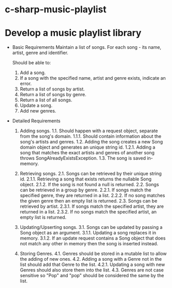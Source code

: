 # c-sharp-music-playlist

# Develop a music playlist library

- Basic Requirements
	Maintain a list of songs. For each song - its name, artist, genre and identifier.

	Should be able to:
	1. Add a song. 
	2. If a song with the specified name, artist and genre exists, indicate an error.
	3. Return a list of songs by artist.
	4. Return a list of songs by genre.
	5. Return a list of all songs.
	6. Update a song.
	7. Add new genres.

- Detailed Requirements
	
	1. Adding songs.
	1.1. Should happen with a request object, separate from the song's domain.
	1.1.1. Should contain information about the song's artists and genres.
	1.2. Adding the song creates a new Song domain object and generates an unique string id.
	1.2.1. Adding a song that matches the exact artists and genres of another song throws SongAlreadyExistsException.
	1.3. The song is saved in-memory.

	2. Retrieving songs.
	2.1. Songs can be retrieved by their unique string id.
	2.1.1. Retrieving a song that exists returns the nullable Song object.
	2.1.2. If the song is not found a null is returned.
	2.2. Songs can be retrieved in a group by genre.
	2.2.1. If songs match the specified genre, they are returned in a list.
	2.2.2. If no song matches the given genre then an empty list is returned.
	2.3. Songs can be retrieved by artist.
	2.3.1. If songs match the specified artist, they are returned in a list.
	2.3.2. If no songs match the specified artist, an empty list is returned.

	3. Updating/Upserting songs.
	3.1. Songs can be updated by passing a Song object as an argument.
	3.1.1. Updating a song replaces it in memory.
	3.1.2. If an update request contains a Song object that does not match any other in memory
	then the song is inserted instead.

	4. Storing Genres.
	4.1. Genres should be stored in a mutable list to allow the adding of new ones.
	4.2. Adding a song with a Genre not in the list should add that Genre to the list.
	4.2.1. Updating a song with new Genres should also store them into the list.
	4.3. Genres are not case sensitive so "Pop" and "pop" should be considered the same by the list.